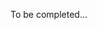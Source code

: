 To be completed...

[//]: # (- XXXXXXX论文)

[//]: # ()
[//]: # (- XXXXXXX论文)

[//]: # ()
[//]: # (- XXXXXXX论文)

